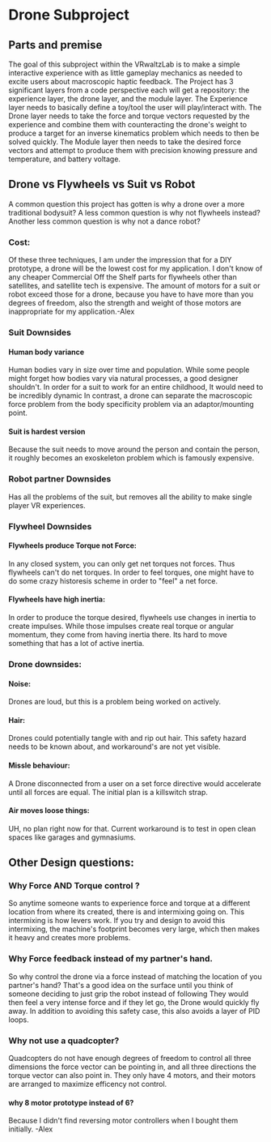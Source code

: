 # Drone Subproject
## Parts and premise
The goal of this subproject within the VRwaltzLab is to make a simple interactive experience with as little gameplay mechanics as needed to excite users about macroscopic haptic feedback.
The Project has 3 significant layers from a code perspective each will get a repository: the experience layer, the drone layer, and the module layer.
The Experience layer needs to basically define a toy/tool the user will play/interact with.
The Drone layer needs to take the force and torque vectors requested by the experience and combine them with counteracting the drone's weight to produce a target for an inverse kinematics problem which needs to then be solved quickly.
The Module layer then needs to take the desired force vectors and attempt to produce them with precision knowing pressure and temperature, and battery voltage.
## Drone vs Flywheels vs Suit vs Robot
A common question this project has gotten is why a drone over a more traditional bodysuit? A less common question is why not flywheels instead? Another less common question is why not a dance robot?
### Cost:
Of these three techniques, I am under the impression that for a DIY prototype, a drone will be the lowest cost for my application. 
I don't know of any cheaper Commercial Off the Shelf parts for flywheels other than satellites, and satellite tech is expensive.
The amount of motors for a suit or robot exceed those for a drone, because you have to have more than you degrees of freedom, also the strength and weight of those motors are inappropriate for my application.-Alex
### Suit Downsides
#### Human body variance
Human bodies vary in size over time and population. While some people might forget how bodies vary via natural processes, a good designer shouldn't. In order for a suit to work for an entire childhood, It would need to be incredibly dynamic
In contrast, a drone can separate the macroscopic force problem from the body specificity problem via an adaptor/mounting point.
#### Suit is hardest version
Because the suit needs to move around the person and contain the person, it roughly becomes an exoskeleton problem which is famously expensive.
### Robot partner Downsides
Has all the problems of the suit, but removes all the ability to make single player VR experiences.
### Flywheel Downsides
#### Flywheels produce Torque not Force:
In any closed system, you can only get net torques not forces. Thus flywheels can't do net torques. In order to feel torques, one might have to do some crazy historesis scheme in order to "feel" a net force.
#### Flywheels have high inertia:
In order to produce the torque desired, flywheels use changes in inertia to create impulses. While those impulses create real torque or angular momentum, they come from having inertia there.
Its hard to move something that has a lot of active inertia.
### Drone downsides:
#### Noise:
Drones are loud, but this is a problem being worked on actively.
#### Hair:
Drones could potentially tangle with and rip out hair. This safety hazard needs to be known about, and workaround's are not yet visible.
#### Missle behaviour:
A Drone disconnected from a user on a set force directive would accelerate until all forces are equal. The initial plan is a killswitch strap.
#### Air moves loose things:
UH, no plan right now for that. Current workaround is to test in open clean spaces like garages and gymnasiums.
## Other Design questions:
### Why Force AND Torque control ?
So anytime someone wants to experience force and torque at a different location from where its created, there is and intermixing going on. This intermixing is how levers work.
If you try and design to avoid this intermixing, the machine's footprint becomes very large, which then makes it heavy and creates more problems.
### Why Force feedback instead of my partner's hand.
So why control the drone via a force instead of matching the location of you partner's hand? That's a good idea on the surface until you think of someone deciding to just grip the robot instead of following
They would then feel a very intense force and if they let go, the Drone would quickly fly away. In addition to avoiding this safety case, this also avoids a layer of PID loops.
### Why not use a quadcopter?
Quadcopters do not have enough degrees of freedom to control all three dimensions the force vector can be pointing in, and all three directions the torque vector can also point in.
They only have 4 motors, and their motors are arranged to maximize efficency not control. 
#### why 8 motor prototype instead of 6? 
Because I didn't find reversing motor controllers when I bought them initially. -Alex
